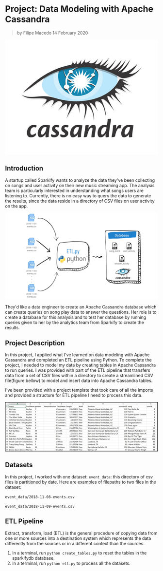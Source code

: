 
# Project: Data Modeling with Apache Cassandra

> by Filipe Macedo 14 February 2020

![](images/cassandra.jpg)


## Introduction

A startup called Sparkify wants to analyze the data they've been collecting on songs and user activity on their new music streaming app. The analysis team is particularly interested in understanding what songs users are listening to. Currently, there is no easy way to query the data to generate the results, since the data reside in a directory of CSV files on user activity on the app.

![](images/etl_diagram.png)

They'd like a data engineer to create an Apache Cassandra database which can create queries on song play data to answer the questions. Her role is to create a database for this analysis and to test her database by running queries given to her by the analytics team from Sparkify to create the results.

## Project Description

In this project, I applied what I've learned on data modeling with Apache Cassandra and completed an ETL pipeline using Python. To complete the project, I needed to model my data by creating tables in Apache Cassandra to run queries. I was provided with part of the ETL pipeline that transfers data from a set of CSV files within a directory to create a streamlined CSV file(figure bellow) to model and insert data into Apache Cassandra tables.

I've been provided with a project template that took care of all the imports and provided a structure for ETL pipeline I need to process this data.

![](images/image_event_datafile_new.jpg)

## Datasets

In this project, I worked with one dataset: `event_data`: this directory of csv files is partitioned by date. Here are examples of filepaths to two files in the dataset:

`event_data/2018-11-08-events.csv`

`event_data/2018-11-09-events.csv`

## ETL Pipeline

Extract, transform, load (ETL) is the general procedure of copying data from one or more sources into a destination system which represents the data differently from the sources or in a different context than the sources.

1. In a terminal, run `python create_tables.py` to reset the tables in the sparkifydb database.
2. In a terminal, run `python etl.py` to process all the datasets.


